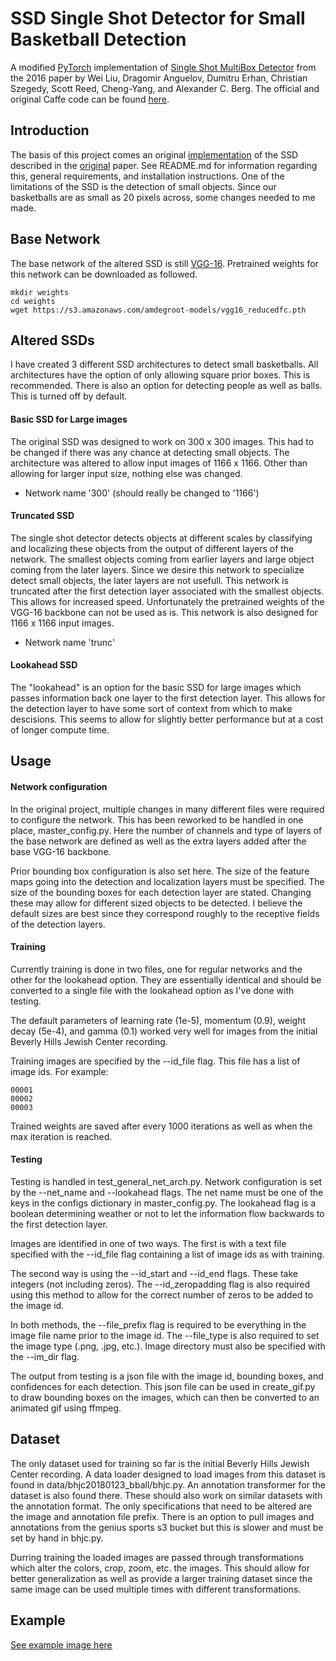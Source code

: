 # SSD Single Shot Detector for Small Basketball Detection
A modified [PyTorch](http://pytorch.org/) implementation of [Single Shot MultiBox Detector](http://arxiv.org/abs/1512.02325)
from the 2016 paper by Wei Liu, Dragomir Anguelov, Dumitru Erhan, Christian Szegedy, Scott Reed, Cheng-Yang, and Alexander C. Berg.
  The official and original Caffe code can be found [here](https://github.com/weiliu89/caffe/tree/ssd). 


## Introduction

The basis of this project comes an original [implementation](https://github.com/amdegroot/ssd.pytorch) 
of the SSD described in the [original](http://arxiv.org/abs/1512.02325) paper. See README.md for information 
regarding this, general requirements, and installation instructions. One of the limitations of the SSD 
is the detection of small objects. Since our basketballs are as small as 20 pixels across, some changes needed to me made.


## Base Network

The base network of the altered SSD is still [VGG-16](https://arxiv.org/abs/1409.1556). 
Pretrained weights for this network can be downloaded as followed. 

```Shell
mkdir weights
cd weights
wget https://s3.amazonaws.com/amdegroot-models/vgg16_reducedfc.pth
```

## Altered SSDs
I have created 3 different SSD architectures to detect small basketballs. All architectures have the
option of only allowing square prior boxes. This is recommended. There is also an option for detecting
people as well as balls. This is turned off by default.

#### Basic SSD for Large images
The original SSD was designed to work on 300 x 300 images. This had to be changed if there was any chance 
at detecting small objects. The architecture was altered to allow input images of 1166 x 1166. Other than 
allowing for larger input size, nothing else was changed.
* Network name '300' (should really be changed to '1166')

#### Truncated SSD
The single shot detector detects objects at different scales by classifying and localizing these objects 
from the output of different layers of the network. The smallest objects coming from earlier layers 
and large object coming from the later layers. Since we desire this network to specialize detect small 
objects, the later layers are not usefull. This network is truncated after the first detection layer 
associated with the smallest objects. This allows for increased speed. Unfortunately the pretrained 
weights of the VGG-16 backbone can not be used as is. This network is also designed for 1166 x 1166 
input images.
* Network name 'trunc'

#### Lookahead SSD
The "lookahead" is an option for the basic SSD for large images which passes information back one layer
to the first detection layer. This allows for the detection layer to have some sort of context from 
which to make descisions. This seems to allow for slightly better performance but at a cost of longer 
compute time.


## Usage

#### Network configuration
In the original project, multiple changes in many different files were required to configure the network.
This has been reworked to be handled in one place, master_config.py. Here the number of channels and 
type of layers of the base network are defined as well as the extra layers added after the base VGG-16
backbone. 

Prior bounding box configuration is also set here. The size of the feature maps going into the detection 
and localization layers must be specified. The size of the bounding boxes for each detection layer are 
stated. Changing these may allow for different sized objects to be detected. I believe the default sizes 
are best since they correspond roughly to the receptive fields of the detection layers.

#### Training
Currently training is done in two files, one for regular networks and the other for the lookahead option. 
They are essentially identical and should be converted to a single file with the lookahead option as 
I've done with testing.

The default parameters of learning rate (1e-5), momentum (0.9), weight decay (5e-4), and gamma (0.1)
worked very well for images from the initial Beverly Hills Jewish Center recording.

Training images are specified by the --id_file flag. This file has a list of image ids. For example:
```text
00001
00002
00003
```
Trained weights are saved after every 1000 iterations as well as when the max iteration is reached.

#### Testing
Testing is handled in test_general_net_arch.py. Network configuration is set by the --net_name and --lookahead 
flags. The net name must be one of the keys in the configs dictionary in master_config.py. The lookahead 
flag is a boolean determining weather or not to let the information flow backwards to the first detection 
layer.

Images are identified in one of two ways. The first is with a text file specified with the --id_file 
flag containing a list of image ids as with training.

The second way is using the --id_start and --id_end flags. These take integers (not including zeros). 
The --id_zeropadding flag is also required using this method to allow for the correct number of zeros
to be added to the image id.

In both methods, the --file_prefix flag is required to be everything in the image file name prior to 
the image id. The --file_type is also required to set the image type (.png, .jpg, etc.). Image directory 
must also be specified with the --im_dir flag.

The output from testing is a json file with the image id, bounding boxes, and confidences for each detection. 
This json file can be used in create_gif.py to draw bounding boxes on the images, which can then be 
converted to an animated gif using ffmpeg.

## Dataset
The only dataset used for training so far is the initial Beverly Hills Jewish Center recording. A data 
loader designed to load images from this dataset is found in data/bhjc20180123_bball/bhjc.py. An annotation 
transformer for the dataset is also found there. These should also work on similar datasets with the 
annotation format. The only specifications that need to be altered are the image and annotation file 
prefix. There is an option to pull images and annotations from the genius sports s3 bucket but this 
is slower and must be set by hand in bhjc.py.

Durring training the loaded images are passed through transformations which alter the colors, crop, 
zoom, etc. the images. This should allow for better generalization as well as provide a larger training
dataset since the same image can be used multiple times with different transformations.

## Example

[See example image here](https://gitlab.betgenius.net/computer_vision/basketball_detection/blob/ball-only/data/output_imgs/unannot/lookahead1166_300_vanilla_thresh.3/leftcam_detect_unannot_00803.png "detection example")
